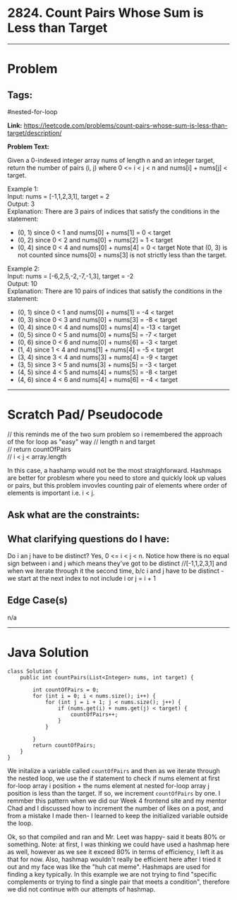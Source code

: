 # 2824. Count Pairs Whose Sum is Less than Target

---

# Problem 

## Tags: 
#nested-for-loop

**Link:** https://leetcode.com/problems/count-pairs-whose-sum-is-less-than-target/description/

**Problem Text:**   

Given a 0-indexed integer array nums of length n and an integer target, return the number of pairs (i, j) where 0 <= i < j < n and nums[i] + nums[j] < target.  
 

Example 1:  
Input: nums = [-1,1,2,3,1], target = 2  
Output: 3  
Explanation: There are 3 pairs of indices that satisfy the conditions in the statement:  
- (0, 1) since 0 < 1 and nums[0] + nums[1] = 0 < target
- (0, 2) since 0 < 2 and nums[0] + nums[2] = 1 < target 
- (0, 4) since 0 < 4 and nums[0] + nums[4] = 0 < target
Note that (0, 3) is not counted since nums[0] + nums[3] is not strictly less than the target.

Example 2:  
Input: nums = [-6,2,5,-2,-7,-1,3], target = -2  
Output: 10  
Explanation: There are 10 pairs of indices that satisfy the conditions in the statement:  
- (0, 1) since 0 < 1 and nums[0] + nums[1] = -4 < target
- (0, 3) since 0 < 3 and nums[0] + nums[3] = -8 < target
- (0, 4) since 0 < 4 and nums[0] + nums[4] = -13 < target
- (0, 5) since 0 < 5 and nums[0] + nums[5] = -7 < target
- (0, 6) since 0 < 6 and nums[0] + nums[6] = -3 < target
- (1, 4) since 1 < 4 and nums[1] + nums[4] = -5 < target
- (3, 4) since 3 < 4 and nums[3] + nums[4] = -9 < target
- (3, 5) since 3 < 5 and nums[3] + nums[5] = -3 < target
- (4, 5) since 4 < 5 and nums[4] + nums[5] = -8 < target
- (4, 6) since 4 < 6 and nums[4] + nums[6] = -4 < target


---

# Scratch Pad/ Pseudocode

// this reminds me of the two sum problem so i remembered the approach of the for loop  as "easy" way
// length n and target   
// return countOfPairs   
// i < j < array.length     

In this case, a hashamp would not be the most straighforward. Hashmaps are better for problesm where you need to store and quickly look up values or pairs, but this problem invovles counting pair of elements where order of elements is important i.e. i < j.


## Ask what are the constraints:


## What clarifying questions do I have:
Do i an j have to be distinct? Yes, 0 <= i < j < n. Notice how there is no equal sign between i and j which means they've got to be distinct
//[-1,1,2,3,1] and when we iterate through it the second time, b/c i and j have to be distinct - we start at the next index to not include i or j = i + 1 

## Edge Case(s)
n/a


---

# Java Solution

```
class Solution {
    public int countPairs(List<Integer> nums, int target) {
        
        int countOfPairs = 0;
        for (int i = 0; i < nums.size(); i++) {
            for (int j = i + 1; j < nums.size(); j++) {
                if (nums.get(i) + nums.get(j) < target) {
                    countOfPairs++;
                }
            }

        }
        return countOfPairs;
    }
}

```

We initalize a variable called `countOfPairs` and then as we iterate through the nested loop, we use the if statement to check if nums element at first for-loop array i position + the nums element at nested for-loop array j position is less than the target. If so, we increment  `countOfPairs` by one. I remmber this pattern when we did our Week 4 frontend site and my mentor Chad and I discussed how to increment the number of likes on a post, and from a mistake I made then- I learned to keep the initialized variable outside the loop. 

Ok, so that compiled and ran and Mr. Leet was happy- said it beats 80% or something. 
Note: at first, I was thinking we could have used a hashmap here as well, however as we see it exceed 80% in terms of efficiency, I left it as that for now. Also, hashmap wouldn't really be efficient here after I tried it out and my face was like the "huh cat meme". Hashmaps are used for finding a key typically. In this example we are not trying to find "specific complements or trying to find a single pair that meets a condition", therefore we did not continue with our attempts of hashmap.


